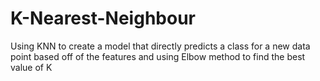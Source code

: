 # K-Nearest-Neighbour

Using KNN to create a model that directly predicts a class for a new data point based off 
of the features and using Elbow method to find the best value of K
